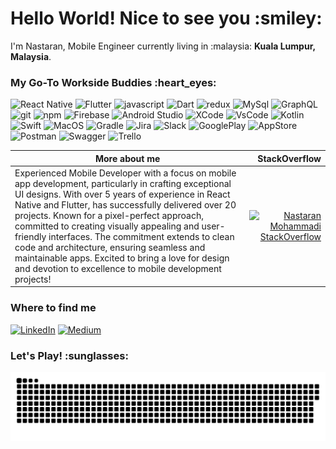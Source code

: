 <h1>Hello World! Nice to see you :smiley:</h1>


<p>I'm Nastaran, Mobile Engineer currently living in :malaysia: <b>Kuala Lumpur, Malaysia</b>. </p>
<h3>My Go-To Workside Buddies :heart_eyes:</h3>

<p>
  <img alt="React Native" src="https://img.shields.io/badge/react_native-%2320232a.svg?style=for-the-badge&logo=react&logoColor=%2361DAFB" />
  <img alt="Flutter" src="https://img.shields.io/badge/Flutter-%2302569B.svg?style=for-the-badge&logo=Flutter&logoColor=white" /> 
  <img alt="javascript" src="https://img.shields.io/badge/javascript-%23323330.svg?style=for-the-badge&logo=javascript&logoColor=%23F7DF1E" />
  <img alt="Dart" src="https://img.shields.io/badge/dart-%230175C2.svg?style=for-the-badge&logo=dart&logoColor=white" />
  <img alt="redux" src="https://img.shields.io/badge/redux-%23593d88.svg?style=for-the-badge&logo=redux&logoColor=white" />
  <img alt="MySql" src="https://img.shields.io/badge/mysql-%2300f.svg?style=for-the-badge&logo=mysql&logoColor=white" />
  <img alt="GraphQL" src="https://img.shields.io/badge/-GraphQL-E10098?style=for-the-badge&logo=graphql&logoColor=white" />
  <img alt="git" src="https://img.shields.io/badge/git-%23F05033.svg?style=for-the-badge&logo=git&logoColor=white" />
  <img alt="npm" src="https://img.shields.io/badge/NPM-%23CB3837.svg?style=for-the-badge&logo=npm&logoColor=white" />
  <img alt="Firebase" src="https://img.shields.io/badge/firebase-%23039BE5.svg?style=for-the-badge&logo=firebase" />
  <img alt="Android Studio" src="https://img.shields.io/badge/Android%20Studio-3DDC84.svg?style=for-the-badge&logo=android-studio&logoColor=white" />
  <img alt="XCode" src="https://img.shields.io/badge/Xcode-007ACC?style=for-the-badge&logo=Xcode&logoColor=white" />
  <img alt="VsCode" src="https://img.shields.io/badge/VS%20Code%20Insiders-35b393.svg?style=for-the-badge&logo=visual-studio-code&logoColor=white" />
  <img alt="Kotlin" src="https://img.shields.io/badge/kotlin-%237F52FF.svg?style=for-the-badge&logo=kotlin&logoColor=white" />
  <img alt="Swift" src="https://img.shields.io/badge/swift-F54A2A?style=for-the-badge&logo=swift&logoColor=white" />
  <img alt="MacOS" src="https://img.shields.io/badge/mac%20os-000000?style=for-the-badge&logo=macos&logoColor=F0F0F0" />
  <img alt="Gradle" src="https://img.shields.io/badge/Gradle-02303A.svg?style=for-the-badge&logo=Gradle&logoColor=white" />
  <img alt="Jira" src="https://img.shields.io/badge/jira-%230A0FFF.svg?style=for-the-badge&logo=jira&logoColor=white" />
  <img alt="Slack" src="https://img.shields.io/badge/Slack-4A154B?style=for-the-badge&logo=slack&logoColor=white" />
  <img alt="GooglePlay" src="https://img.shields.io/badge/Google_Play-414141?style=for-the-badge&logo=google-play&logoColor=white" />
  <img alt="AppStore" src="https://img.shields.io/badge/App_Store-0D96F6?style=for-the-badge&logo=app-store&logoColor=white" />
  <img alt="Postman" src="https://img.shields.io/badge/Postman-FF6C37?style=for-the-badge&logo=postman&logoColor=white" />
  <img alt="Swagger" src="https://img.shields.io/badge/-Swagger-%23Clojure?style=for-the-badge&logo=swagger&logoColor=white" />
  <img alt="Trello" src="https://img.shields.io/badge/Trello-%23026AA7.svg?style=for-the-badge&logo=Trello&logoColor=white" />
</p>

| More about me | StackOverflow  |
| ---------- | -----:|
| Experienced Mobile Developer with a focus on mobile app development, particularly in crafting exceptional UI designs. With over 5 years of experience in React Native and Flutter, has successfully delivered over 20 projects. Known for a pixel-perfect approach, committed to creating visually appealing and user-friendly interfaces. The commitment extends to clean code and architecture, ensuring seamless and maintainable apps. Excited to bring a love for design and devotion to excellence to mobile development projects!| [![Nastaran Mohammadi StackOverflow](https://github-readme-stackoverflow.vercel.app/?userID=11631758)](https://stackoverflow.com/users/11631758/nastaran-mohammadi) |

<h3>Where to find me</h3>
<p><a href="https://www.linkedin.com/in/nastaran-mohammadi" target="_blank"><img alt="LinkedIn" src="https://img.shields.io/badge/linkedin-%230077B5.svg?&style=for-the-badge&logo=linkedin&logoColor=white" /></a> <a href="https://nastaran1376mohammadi.medium.com/" target="_blank"><img alt="Medium" src="https://img.shields.io/badge/medium-%2312100E.svg?&style=for-the-badge&logo=medium&logoColor=white" /></a>
</p>

<h3>Let's Play! :sunglasses:</h3>
<picture>
  <source media="(prefers-color-scheme: dark)" srcset="https://raw.githubusercontent.com/CihatKOCAK/CihatKOCAK/output/github-contribution-grid-snake-dark.svg">
  <source media="(prefers-color-scheme: light)" srcset="https://raw.githubusercontent.com/CihatKOCAK/CihatKOCAK/output/github-contribution-grid-snake.svg">
  <img alt="github contribution grid snake animation" src="https://raw.githubusercontent.com/CihatKOCAK/CihatKOCAK/output/github-contribution-grid-snake.svg">
</picture>
